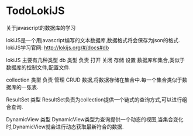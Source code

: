 # TodoLokiJS
关于javascript的数据库的学习


lokiJS是一个用javascript编写的文本数据库,数据格式将会保存为json的格式.
lokiJS学习官网: http://lokijs.org/#/docs#db

lokiJS 主要有几种类型
db          类型
负责 打开 关闭 存储 设置 数据库和集合,类似于 数据库的控制文件,配置文件.

collection  类型
负责 管理 CRUD 数据,将数据存储在集合中.每一个集合类似于数据库的一张表.

ResultSet   类型
ResultSet负责为collection提供一个链式的查询方式,可以进行组合查询.

DynamicView 类型
DynamicView类型为查询提供一个动态的视图,当集合变化时,DynamicView就会进行动态获取最新符合的数据.
